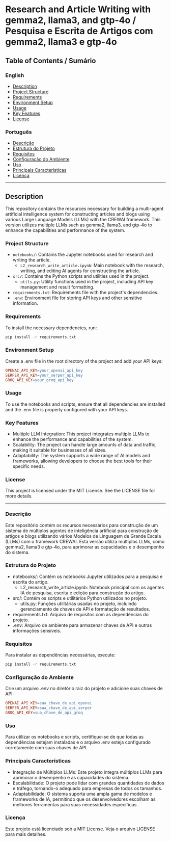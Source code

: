 # Research and Article Writing with gemma2, llama3, and gtp-4o / Pesquisa e Escrita de Artigos com gemma2, llama3 e gtp-4o

## Table of Contents / Sumário

### English
- [Description](#description)
- [Project Structure](#project-structure)
- [Requirements](#requirements)
- [Environment Setup](#environment-setup)
- [Usage](#usage)
- [Key Features](#key-features)
- [License](#license)

### Português
- [Descrição](#descrição)
- [Estrutura do Projeto](#estrutura-do-projeto)
- [Requisitos](#requisitos)
- [Configuração do Ambiente](#configuração-do-ambiente)
- [Uso](#uso)
- [Principais Características](#principais-características)
- [Licença](#licença)

---

## Description
This repository contains the resources necessary for building a multi-agent artificial intelligence system for constructing articles and blogs using various Large Language Models (LLMs) with the CREWAI framework. This version utilizes multiple LLMs such as gemma2, llama3, and gtp-4o to enhance the capabilities and performance of the system.

### Project Structure
- `notebooks/`: Contains the Jupyter notebooks used for research and writing the article.
  - `L2_research_write_article.ipynb`: Main notebook with the research, writing, and editing AI agents for constructing the article.
- `src/`: Contains the Python scripts and utilities used in the project.
  - `utils.py`: Utility functions used in the project, including API key management and result formatting.
- `requirements.txt`: Requirements file with the project's dependencies.
- `.env`: Environment file for storing API keys and other sensitive information.

### Requirements
To install the necessary dependencies, run:
```bash
pip install -r requirements.txt
```

### Environment Setup
Create a .env file in the root directory of the project and add your API keys:

```makefile
OPENAI_API_KEY=your_openai_api_key
SERPER_API_KEY=your_serper_api_key
GROQ_API_KEY=your_groq_api_key
```
### Usage
To use the notebooks and scripts, ensure that all dependencies are installed and the .env file is properly configured with your API keys.

### Key Features
- Multiple LLM Integration: This project integrates multiple LLMs to enhance the performance and capabilities of the system.
- Scalability: The project can handle large amounts of data and traffic, making it suitable for businesses of all sizes.
- Adaptability: The system supports a wide range of AI models and frameworks, allowing developers to choose the best tools for their specific needs.

### License
This project is licensed under the MIT License. See the LICENSE file for more details.

---

### Descrição
Este repositório contém os recursos necessários para construção de um sistema de múltiplos agentes de inteligência artificial para construção de artigos e blogs utilizando vários Modelos de Linguagem de Grande Escala (LLMs) com o framework CREWAI. Esta versão utiliza múltiplos LLMs, como gemma2, llama3 e gtp-4o, para aprimorar as capacidades e o desempenho do sistema.

### Estrutura do Projeto
- notebooks/: Contém os notebooks Jupyter utilizados para a pesquisa e escrita do artigo.
  - L2_research_write_article.ipynb: Notebook principal com os agentes IA de pesquisa, escrita e edição para construção do artigo.
- src/: Contém os scripts e utilitários Python utilizados no projeto.
  - utils.py: Funções utilitárias usadas no projeto, incluindo gerenciamento de chaves de API e formatação de resultados.
- requirements.txt: Arquivo de requisitos com as dependências do projeto.
- .env: Arquivo de ambiente para armazenar chaves de API e outras informações sensíveis.
### Requisitos
Para instalar as dependências necessárias, execute:

```bash
pip install -r requirements.txt
```

### Configuração do Ambiente
Crie um arquivo .env no diretório raiz do projeto e adicione suas chaves de API:

```makefile
OPENAI_API_KEY=sua_chave_de_api_openai
SERPER_API_KEY=sua_chave_de_api_serper
GROQ_API_KEY=sua_chave_de_api_groq
```
### Uso
Para utilizar os notebooks e scripts, certifique-se de que todas as dependências estejam instaladas e o arquivo .env esteja configurado corretamente com suas chaves de API.

### Principais Características
- Integração de Múltiplos LLMs: Este projeto integra múltiplos LLMs para aprimorar o desempenho e as capacidades do sistema.
- Escalabilidade: O projeto pode lidar com grandes quantidades de dados e tráfego, tornando-o adequado para empresas de todos os tamanhos.
- Adaptabilidade: O sistema suporta uma ampla gama de modelos e frameworks de IA, permitindo que os desenvolvedores escolham as melhores ferramentas para suas necessidades específicas.
### Licença
Este projeto está licenciado sob a MIT License. Veja o arquivo LICENSE para mais detalhes.
